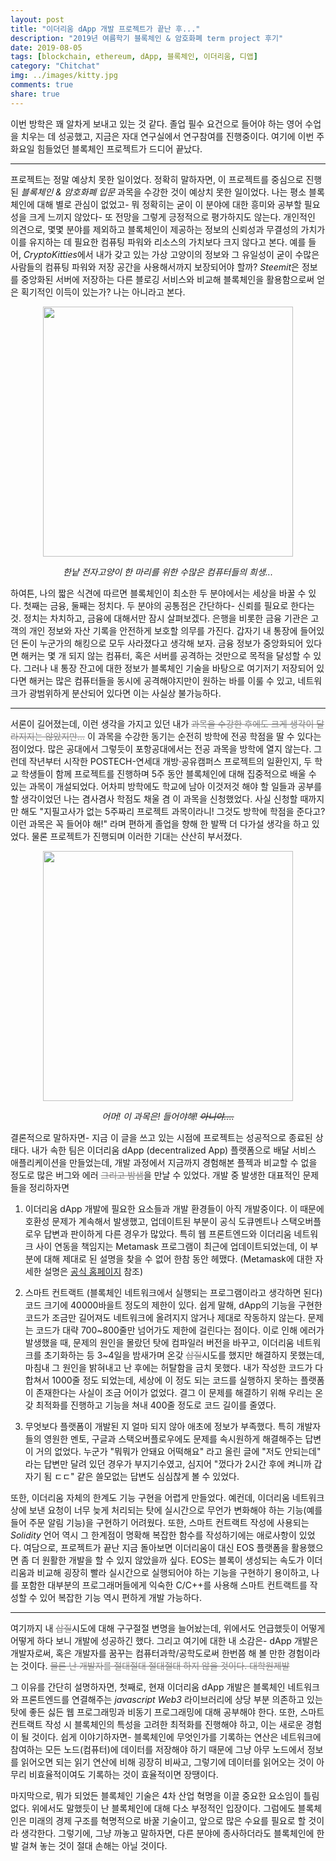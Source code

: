 ```yaml
---
layout: post
title: "이더리움 dApp 개발 프로젝트가 끝난 후..."
description: "2019년 여름학기 블록체인 & 암호화폐 term project 후기"
date: 2019-08-05
tags: [blockchain, ethereum, dApp, 블록체인, 이더리움, 디앱]
category: "Chitchat"
img: ../images/kitty.jpg
comments: true
share: true
---
```



이번 방학은 꽤 알차게 보내고 있는 것 같다. 졸업 필수 요건으로 들어야 하는 영어 수업을 치우는 데 성공했고, 지금은 자대 연구실에서 연구참여를 진행중이다. 여기에 이번 주 화요일 힘들었던 블록체인 프로젝트가 드디어 끝났다. 

***

프로젝트는 정말 예상치 못한 일이었다. 정확히 말하자면, 이 프로젝트를 중심으로 진행된 *블록체인 & 암호화폐 입문* 과목을 수강한 것이 예상치 못한 일이었다. 나는 평소 블록체인에 대해 별로 관심이 없었고- 뭐 정확히는 굳이 이 분야에 대한 흥미와 공부할 필요성을 크게 느끼지 않았다- 또 전망을 그렇게 긍정적으로 평가하지도 않는다. 개인적인 의견으로, 몇몇 분야를 제외하고 블록체인이 제공하는 정보의 신뢰성과 무결성의 가치가 이를 유지하는 데 필요한 컴퓨팅 파워와 리소스의 가치보다 크지 않다고 본다. 예를 들어, *CryptoKitties*에서 내가 갖고 있는 가상 고양이의 정보와 그 유일성이 굳이 수많은 사람들의 컴퓨팅 파워와 저장 공간을 사용해서까지 보장되어야 할까? *Steemit*은 정보를 중앙화된 서버에 저장하는 다른 블로깅 서비스와 비교해 블록체인을 활용함으로써 얻은 획기적인 이득이 있는가? 나는 아니라고 본다. 

<center><img src="https://jeonhyun97.github.io/images/kitty.jpg" width="400" ></center>

*<center>한낱 전자고양이 한 마리를 위한 수많은 컴퓨터들의 희생...</center>*

하여튼, 나의 짧은 식견에 따르면 블록체인이 최소한 두 분야에서는 세상을 바꿀 수 있다. 첫째는 금융, 둘째는 정치다. 두 분야의 공통점은 간단하다- 신뢰를 필요로 한다는 것. 정치는 차치하고, 금융에 대해서만 잠시 살펴보겠다. 은행을 비롯한 금융 기관은 고객의 개인 정보와 자산 기록을 안전하게 보호할 의무를 가진다. 갑자기 내 통장에 들어있던 돈이 누군가의 해킹으로 모두 사라졌다고 생각해 보자. 금융 정보가 중앙화되어 있다면 해커는 몇 개 되지 않는 컴퓨터, 혹은 서버를 공격하는 것만으로 목적을 달성할 수 있다. 그러나 내 통장 잔고에 대한 정보가 블록체인 기술을 바탕으로 여기저기 저장되어 있다면 해커는 많은 컴퓨터들을 동시에 공격해야지만이 원하는 바를 이룰 수 있고, 네트워크가 광범위하게 분산되어 있다면 이는 사실상 불가능하다. 

***

서론이 길어졌는데, 이런 생각을 가지고 있던 내가 <span style="color:gray">~~과목을 수강한 후에도 크게 생각이 달라지지는 않았지만...~~</span> 이 과목을 수강한 동기는 순전히 방학에 전공 학점을 딸 수 있다는 점이었다. 많은 공대에서 그렇듯이 포항공대에서는 전공 과목을 방학에 열지 않는다. 그런데 작년부터 시작한 POSTECH-연세대 개방‧공유캠퍼스 프로젝트의 일환인지, 두 학교 학생들이 함께 프로젝트를 진행하며 5주 동안 블록체인에 대해 집중적으로 배울 수 있는 과목이 개설되었다. 어차피 방학에도 학교에 남아 이것저것 해야 할 일들과 공부를 할 생각이었던 나는 겸사겸사 학점도 채울 겸 이 과목을 신청했었다. 사실 신청할 때까지만 해도 "지필고사가 없는 5주짜리 프로젝트 과목이라니! 그것도 방학에 학점을 준다고? 이런 과목은 꼭 들어야 해!" 라며 편하게 졸업을 향해 한 발짝 더 다가설 생각을 하고 있었다. 물론 프로젝트가 진행되며 이러한 기대는 산산히 부서졌다. 

<center><img src="https://jeonhyun97.github.io/images/sayahae.jpg" width="400" ></center>

*<center>어머! 이 과목은! 들어야해! <del>아니야....</del></center>*

결론적으로 말하자면- 지금 이 글을 쓰고 있는 시점에 프로젝트는 성공적으로 종료된 상태다. 내가 속한 팀은 이더리움 dApp (decentralized App) 플랫폼으로 배달 서비스 애플리케이션을 만들었는데, 개발 과정에서 지금까지 경험해본 플젝과 비교할 수 없을 정도로 많은 버그와 에러 <span style="color:gray">~~그리고 밤샘~~</span>을 만날 수 있었다. 개발 중 발생한 대표적인 문제들을 정리하자면

1. 이더리움 dApp 개발에 필요한 요소들과 개발 환경들이 아직 개발중이다. 이 때문에 호환성 문제가 계속해서 발생했고, 업데이트된 부분이 공식 도큐멘트나 스택오버플로우 답변과 판이하게 다른 경우가 많았다. 특히 웹 프론트엔드와 이더리움 네트워크 사이 연동을 책임지는 Metamask 프로그램이 최근에 업데이트되었는데, 이 부분에 대해 제대로 된 설명을 찾을 수 없어 한참 동안 헤맸다. (Metamask에 대한 자세한 설명은 [공식 홈페이지](https://metamask.io/) 참조)

2. 스마트 컨트랙트 (블록체인 네트워크에서 실행되는 프로그램이라고 생각하면 된다) 코드 크기에 40000바을트 정도의 제한이 있다. 쉽게 말해, dApp의 기능을 구현한 코드가 조금만 길어져도 네트워크에 올려지지 않거나 제대로 작동하지 않는다. 문제는 코드가 대략 700~800줄만 넘어가도 제한에 걸린다는 점이다. 이로 인해 에러가 발생했을 때, 문제의 원인을 몰랐던 탓에 컴파일러 버전을 바꾸고, 이더리움 네트워크를 초기화하는 등 3~4일을 밤새가며 온갖 <span style="color:gray">~~삽질~~</span>시도를 했지만 해결하지 못했는데, 마침내 그 원인을 밝혀내고 난 후에는 허탈함을 금치 못했다. 내가 작성한 코드가 다 합쳐서 1000줄 정도 되었는데, 세상에 이 정도 되는 코드를 실행하지 못하는 플랫폼이 존재한다는 사실이 조금 어이가 없었다. 결그 이 문제를 해결하기 위해 우리는 온갖 최적화를 진행하고 기능을 쳐내 400줄 정도로 코드 길이를 줄였다. 

3. 무엇보다 플랫폼이 개발된 지 얼마 되지 않아 애초에 정보가 부족했다. 특히 개발자들의 영원한 멘토, 구글과 스택오버플로우에도 문제를 속시원하게 해결해주는 답변이 거의 없었다. 누군가 "뭐뭐가 안돼요 어떡해요" 라고 올린 글에 "저도 안되는데" 라는 답변만 달려 있던 경우가 부지기수였고, 심지어 "껐다가 2시간 후에 켜니까 갑자기 됨 ㄷㄷ" 같은 쓸모없는 답변도 심심찮게 볼 수 있었다.  

또한, 이더리움 자체의 한계도 기능 구현을 어렵게 만들었다. 예컨데, 이더리움 네트워크상에 보낸 요청이 너무 늦게 처리되는 탓에 실시간으로 무언가 변화해야 하는 기능(예를 들어 주문 알림 기능)을 구현하기 어려웠다. 또한, 스마트 컨트랙트 작성에 사용되는 *Solidity* 언어 역시 그 한계점이 명확해 복잡한 함수를 작성하기에는 애로사항이 있었다. 여담으로, 프로젝트가 끝난 지금 돌아보면 이더리움이 대신 EOS 플랫폼을 활용했으면 좀 더 원활한 개발을 할 수 있지 않았을까 싶다. EOS는 블록이 생성되는 속도가 이더리움과 비교해 굉장히 빨라 실시간으로 실행되어야 하는 기능을 구현하기 용이하고, 나를 포함한 대부분의 프로그래머들에게 익숙한 C/C++를 사용해 스마트 컨트랙트를 작성할 수 있어 복잡한 기능 역시 편하게 개발 가능하다. 

***

여기까지 내 <span style="color:gray">~~삽질~~</span>시도에 대해 구구절절 변명을 늘어놨는데, 위에서도 언급했듯이 어떻게 어떻게 하다 보니 개발에 성공하긴 했다. 그리고 여기에 대한 내 소감은- dApp 개발은 개발자로써, 혹은 개발자를 꿈꾸는 컴퓨터과학/공학도로써 한번쯤 해 볼 만한 경험이라는 것이다. <span style="color:gray">~~물론 난 개발자를 절대절대 절대절대 하지 않을 것이다. 대학원제발~~</span> 

그 이유를 간단히 설명하자면, 첫째로, 현재 이더리움 dApp 개발은 블록체인 네트워크와 프론트엔드를 연결해주는 *javascript Web3* 라이브러리에 상당 부분 의존하고 있는 탓에 좋든 싫든 웹 프로그래밍과 비동기 프로그래밍에 대해 공부해야 한다. 또한, 스마트 컨트랙트 작성 시 블록체인의 특성을 고려한 최적화를 진행해야 하고, 이는 새로운 경험이 될 것이다. 쉽게 이야기하자면- 블록체인에 무엇인가를 기록하는 연산은 네트워크에 참여하는 모든 노드(컴퓨터)에 데이터를 저장해야 하기 때문에 그냥 아무 노드에서 정보를 읽어오면 되는 읽기 연산에 비해 굉장히 비싸고, 그렇기에 데이터를 읽어오는 것이 아무리 비효율적이여도 기록하는 것이 효율적이면 장땡이다. 

마지막으로, 뭐가 되었든 블록체인 기술은 4차 산업 혁명을 이끌 중요한 요소임이 틀림없다. 위에서도 말했듯이 난 블록체인에 대해 다소 부정적인 입장이다. 그럼에도 블록체인은 미래의 경제 구조를 혁명적으로 바꿀 기술이고, 앞으로 많은 수요를 필요로 할 것이라 생각한다. 그렇기에, 그냥 까놓고 말하자면, 다른 분야에 종사하더라도 블록체인에 한 발 걸쳐 놓는 것이 절대 손해는 아닐 것이다. 


